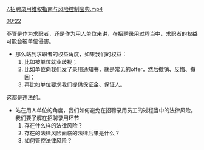 [7.招聘录用维权指南与风险控制宝典.mp4](file:///E:%5C法律实务%5CA314【游本春】【20小时200讲】劳动纠纷维权指南及企业风控管控宝典（200讲劳动合同签订法律风险防范与合规管理）%5C7.招聘录用维权指南与风险控制宝典.mp4)

[00:22](file:///E:/%5C%E6%B3%95%E5%BE%8B%E5%AE%9E%E5%8A%A1%5CA314%E3%80%90%E6%B8%B8%E6%9C%AC%E6%98%A5%E3%80%91%E3%80%9020%E5%B0%8F%E6%97%B6200%E8%AE%B2%E3%80%91%E5%8A%B3%E5%8A%A8%E7%BA%A0%E7%BA%B7%E7%BB%B4%E6%9D%83%E6%8C%87%E5%8D%97%E5%8F%8A%E4%BC%81%E4%B8%9A%E9%A3%8E%E6%8E%A7%E7%AE%A1%E6%8E%A7%E5%AE%9D%E5%85%B8%EF%BC%88200%E8%AE%B2%E5%8A%B3%E5%8A%A8%E5%90%88%E5%90%8C%E7%AD%BE%E8%AE%A2%E6%B3%95%E5%BE%8B%E9%A3%8E%E9%99%A9%E9%98%B2%E8%8C%83%E4%B8%8E%E5%90%88%E8%A7%84%E7%AE%A1%E7%90%86%EF%BC%89%5C7.%E6%8B%9B%E8%81%98%E5%BD%95%E7%94%A8%E7%BB%B4%E6%9D%83%E6%8C%87%E5%8D%97%E4%B8%8E%E9%A3%8E%E9%99%A9%E6%8E%A7%E5%88%B6%E5%AE%9D%E5%85%B8.mp4#t=22.985232)

不管是作为求职者，还是作为用人单位来讲，在招聘录用过程当中，求职者的权益可能会被单位侵害。

- 那么站到求职者的权益角度，如果我们的权益：
	1. 比如被单位就业歧视；
	2. 比如单位向我们发了录用通知书，就是常见的offer，然后撤销、反悔、撤回；
	3. 再比如单位要求我们提供保证金、保证人。

这都是违法的。

- 站在用人单位的角度，我们如何避免在招聘录用员工的过程当中的法律风险。我们要了解在招聘录用环节
	1. 存在什么样的法律风险？
	2. 存在的法律风险面临的法律后果是什么？
	3. 如何管控法律风险？